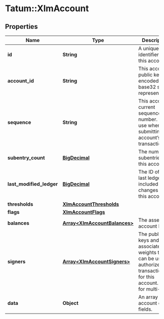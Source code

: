 # Tatum::XlmAccount

## Properties
Name | Type | Description | Notes
------------ | ------------- | ------------- | -------------
**id** | **String** | A unique identifier for this account. | [optional] 
**account_id** | **String** | This account’s public key encoded in a base32 string representation. | [optional] 
**sequence** | **String** | This account’s current sequence number. For use when submitting this account’s next transaction. | [optional] 
**subentry_count** | [**BigDecimal**](BigDecimal.md) | The number of subentries on this account. | [optional] 
**last_modified_ledger** | [**BigDecimal**](BigDecimal.md) | The ID of the last ledger that included changes to this account. | [optional] 
**thresholds** | [**XlmAccountThresholds**](XlmAccountThresholds.md) |  | [optional] 
**flags** | [**XlmAccountFlags**](XlmAccountFlags.md) |  | [optional] 
**balances** | [**Array&lt;XlmAccountBalances&gt;**](XlmAccountBalances.md) | The assets this account holds. | [optional] 
**signers** | [**Array&lt;XlmAccountSigners&gt;**](XlmAccountSigners.md) | The public keys and associated weights that can be used to authorize transactions for this account. Used for multi-sig. | [optional] 
**data** | **Object** | An array of account data fields. | [optional] 

